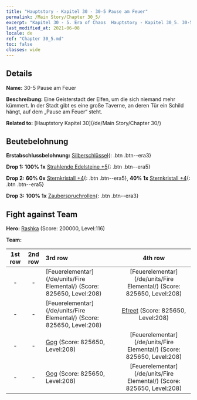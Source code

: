 ```yaml
---
title: "Hauptstory - Kapitel 30 - 30-5 Pause am Feuer"
permalink: /Main Story/Chapter 30_5/
excerpt: "Kapitel 30 - 5. Era of Chaos  Hauptstory - Kapitel 30_5. 30-5 Pause am Feuer"
last_modified_at: 2021-06-08
locale: de
ref: "Chapter 30_5.md"
toc: false
classes: wide
---
```


## Details

 **Name:** 30-5 Pause am Feuer

 **Beschreibung:** Eine Geisterstadt der Elfen, um die sich niemand mehr kümmert. In der Stadt gibt es eine große Taverne, an deren Tür ein Schild hängt, auf dem „Pause am Feuer“ steht.

 **Related to:** [Hauptstory Kapitel 30](/de/Main Story/Chapter 30/)

## Beutebelohnung

 **Erstabschlussbelohnung:** [Silberschlüssel](/ItemsDE/con_693/){: .btn .btn--era3}

 **Drop 1:** **100% 1x** [Strahlende Edelsteine +5](/ItemsDE/mat_100/){: .btn .btn--era5}

 **Drop 2:** **60% 0x** [Sternkristall +4](/ItemsDE/mat_94/){: .btn .btn--era5}, **40% 1x** [Sternkristall +4](/ItemsDE/mat_94/){: .btn .btn--era5}

 **Drop 3:** **100% 1x** [Zauberspruchrollen](/ItemsDE/con_694/){: .btn .btn--era3}


## Fight against Team
 **Hero:** [Rashka](/de/heroes/Rashka/) (Score: 200000, Level:116)

 **Team:**


  | 1st row | 2nd row | 3rd row | 4th row |
  |:----:|:----:|:----|:----:|
  | - | - | [Feuerelementar](/de/units/Fire Elemental/) (Score: 825650, Level:208)  | [Feuerelementar](/de/units/Fire Elemental/) (Score: 825650, Level:208)  |
  | - | - | [Feuerelementar](/de/units/Fire Elemental/) (Score: 825650, Level:208)  | [Efreet](/de/units/Efreeti/) (Score: 825650, Level:208)  |
  | - | - | [Gog](/de/units/Gog/) (Score: 825650, Level:208)  | [Feuerelementar](/de/units/Fire Elemental/) (Score: 825650, Level:208)  |
  | - | - | [Gog](/de/units/Gog/) (Score: 825650, Level:208)  | [Feuerelementar](/de/units/Fire Elemental/) (Score: 825650, Level:208)  |



